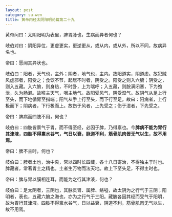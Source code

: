```yaml
---
layout: post
category: su-wen
title: 黄帝内经太阴阳明论篇第二十九
---
```

黄帝问曰：太阴阳明为表里，脾胃脉也，生病而异者何也？

岐伯对曰：阴阳异位，更虚更实，更逆更从，或从内，或从外，所以不同，故病异名也。

帝曰：愿闻其异状也。

岐伯曰：阳者，天气也，主外；阴者，地气也，主内。故阳道实，阴道虚。故犯贼风虚邪者，阳受之；食饮不节，起居不时者，阴受之。阳受之则入六腑；阴受之，则入五藏。入六腑，则身热，不时卧，上为喘呼；入五藏，则脘满闭塞，下为飧泄，久为肠澼。故喉主天气，咽主地气。故阳受风气，阴受湿气。故阴气从足上行至头，而下地循臂至指端；阳气从手上行至头，而下行至足。故曰：阳病者，上行极而下；阴病者，下行极而上。故伤于风者，上先受之；伤于湿者，下先受之。

帝曰：脾病而四肢不用，何也？

岐伯曰：四肢皆禀气于胃，而不得至经，必因于脾，乃得禀也。今**脾病不能为胃行其津液，四肢不得禀水谷气，气日以衰，脉道不利，筋骨肌肉皆无气以生，故不用焉。**

帝曰：脾不主时，何也？

岐伯曰：脾者土也，治中央，常以四时长四藏，各十八日寄治，不得独主于时也。脾藏者，常著胃土之精也。土者生万物而法天地。故上下至头足，不得主时也。

帝曰：脾与胃以膜相连耳，而能为之行其津液，何也？

岐伯曰：足太阴者，三阴也，其脉贯胃、属脾、络嗌，故太阴为之行气于三阴；阳明者，表也，五藏六腑之海也，亦为之行气于三阳。藏腑各因其经而受气于阳明，故为胃行其津液。四肢不得禀水谷气，日以益衰，阴道不利，筋骨肌肉无气以生，故不用焉。